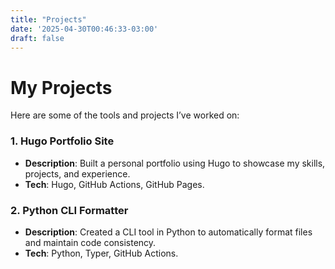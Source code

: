 ```yaml
---
title: "Projects"
date: '2025-04-30T00:46:33-03:00'
draft: false
---
```

# My Projects

Here are some of the tools and projects I’ve worked on:

### 1. **Hugo Portfolio Site**
- **Description**: Built a personal portfolio using Hugo to showcase my skills, projects, and experience.
- **Tech**: Hugo, GitHub Actions, GitHub Pages.

### 2. **Python CLI Formatter**
- **Description**: Created a CLI tool in Python to automatically format files and maintain code consistency.
- **Tech**: Python, Typer, GitHub Actions.
